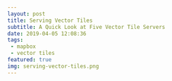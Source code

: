 ```yaml
---
layout: post
title: Serving Vector Tiles
subtitle: A Quick Look at Five Vector Tile Servers
date: 2019-04-05 12:08:36
tags:
 - mapbox
 - vector tiles
featured: true
img: serving-vector-tiles.png
---
```

